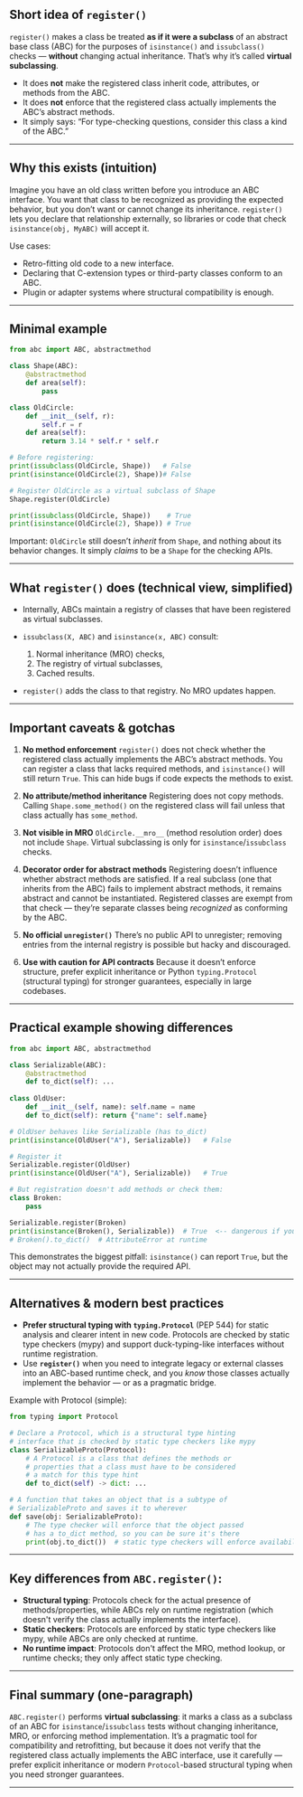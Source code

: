 ## Short idea of `register()`

`register()` makes a class be treated **as if it were a subclass** of an abstract base class (ABC) for the purposes of `isinstance()` and `issubclass()` checks — **without** changing actual inheritance. That’s why it’s called **virtual subclassing**.

* It does **not** make the registered class inherit code, attributes, or methods from the ABC.
* It does **not** enforce that the registered class actually implements the ABC’s abstract methods.
* It simply says: “For type-checking questions, consider this class a kind of the ABC.”

---

## Why this exists (intuition)

Imagine you have an old class written before you introduce an ABC interface. You want that class to be recognized as providing the expected behavior, but you don’t want or cannot change its inheritance. `register()` lets you declare that relationship externally, so libraries or code that check `isinstance(obj, MyABC)` will accept it.

Use cases:

* Retro-fitting old code to a new interface.
* Declaring that C-extension types or third-party classes conform to an ABC.
* Plugin or adapter systems where structural compatibility is enough.

---

## Minimal example

```python
from abc import ABC, abstractmethod

class Shape(ABC):
    @abstractmethod
    def area(self):
        pass

class OldCircle:
    def __init__(self, r):
        self.r = r
    def area(self):
        return 3.14 * self.r * self.r

# Before registering:
print(issubclass(OldCircle, Shape))   # False
print(isinstance(OldCircle(2), Shape))# False

# Register OldCircle as a virtual subclass of Shape
Shape.register(OldCircle)

print(issubclass(OldCircle, Shape))    # True
print(isinstance(OldCircle(2), Shape)) # True
```

Important: `OldCircle` still doesn’t *inherit* from `Shape`, and nothing about its behavior changes. It simply *claims* to be a `Shape` for the checking APIs.

---

## What `register()` does (technical view, simplified)

* Internally, ABCs maintain a registry of classes that have been registered as virtual subclasses.
* `issubclass(X, ABC)` and `isinstance(x, ABC)` consult:

  1. Normal inheritance (MRO) checks,
  2. The registry of virtual subclasses,
  3. Cached results.
* `register()` adds the class to that registry. No MRO updates happen.

---

## Important caveats & gotchas

1. **No method enforcement**
   `register()` does not check whether the registered class actually implements the ABC’s abstract methods. You can register a class that lacks required methods, and `isinstance()` will still return `True`. This can hide bugs if code expects the methods to exist.

2. **No attribute/method inheritance**
   Registering does not copy methods. Calling `Shape.some_method()` on the registered class will fail unless that class actually has `some_method`.

3. **Not visible in MRO**
   `OldCircle.__mro__` (method resolution order) does not include `Shape`. Virtual subclassing is only for `isinstance`/`issubclass` checks.

4. **Decorator order for abstract methods**
   Registering doesn’t influence whether abstract methods are satisfied. If a real subclass (one that inherits from the ABC) fails to implement abstract methods, it remains abstract and cannot be instantiated. Registered classes are exempt from that check — they’re separate classes being *recognized* as conforming by the ABC.

5. **No official `unregister()`**
   There’s no public API to unregister; removing entries from the internal registry is possible but hacky and discouraged.

6. **Use with caution for API contracts**
   Because it doesn’t enforce structure, prefer explicit inheritance or Python `typing.Protocol` (structural typing) for stronger guarantees, especially in large codebases.

---

## Practical example showing differences

```python
from abc import ABC, abstractmethod

class Serializable(ABC):
    @abstractmethod
    def to_dict(self): ...
    
class OldUser:
    def __init__(self, name): self.name = name
    def to_dict(self): return {"name": self.name}

# OldUser behaves like Serializable (has to_dict)
print(isinstance(OldUser("A"), Serializable))   # False

# Register it
Serializable.register(OldUser)
print(isinstance(OldUser("A"), Serializable))   # True

# But registration doesn't add methods or check them:
class Broken:
    pass

Serializable.register(Broken)
print(isinstance(Broken(), Serializable))  # True  <-- dangerous if you expect to_dict to exist
# Broken().to_dict()  # AttributeError at runtime
```

This demonstrates the biggest pitfall: `isinstance()` can report `True`, but the object may not actually provide the required API.

---

## Alternatives & modern best practices

* **Prefer structural typing with `typing.Protocol`** (PEP 544) for static analysis and clearer intent in new code. Protocols are checked by static type checkers (mypy) and support duck-typing-like interfaces without runtime registration.
* Use **`register()`** when you need to integrate legacy or external classes into an ABC-based runtime check, and you *know* those classes actually implement the behavior — or as a pragmatic bridge.

Example with Protocol (simple):

```python
from typing import Protocol

# Declare a Protocol, which is a structural type hinting
# interface that is checked by static type checkers like mypy
class SerializableProto(Protocol):
    # A Protocol is a class that defines the methods or
    # properties that a class must have to be considered
    # a match for this type hint
    def to_dict(self) -> dict: ...

# A function that takes an object that is a subtype of
# SerializableProto and saves it to wherever
def save(obj: SerializableProto):
    # The type checker will enforce that the object passed
    # has a to_dict method, so you can be sure it's there
    print(obj.to_dict())  # static type checkers will enforce availability
```

---
## Key differences from `ABC.register()`:
* **Structural typing**: Protocols check for the actual presence of methods/properties, while ABCs rely on runtime registration (which doesn't verify the class actually implements the interface).
* **Static checkers**: Protocols are enforced by static type checkers like mypy, while ABCs are only checked at runtime.
* **No runtime impact**: Protocols don't affect the MRO, method lookup, or runtime checks; they only affect static type checking.

---

## Final summary (one-paragraph)

`ABC.register()` performs **virtual subclassing**: it marks a class as a subclass of an ABC for `isinstance`/`issubclass` tests without changing inheritance, MRO, or enforcing method implementation. It’s a pragmatic tool for compatibility and retrofitting, but because it does not verify that the registered class actually implements the ABC interface, use it carefully — prefer explicit inheritance or modern `Protocol`-based structural typing when you need stronger guarantees.

---

